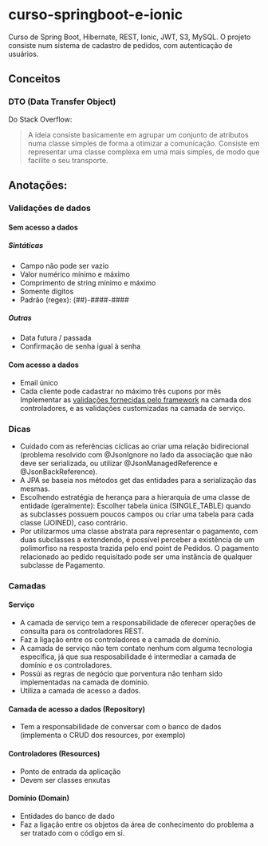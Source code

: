 # curso-springboot-e-ionic
Curso de Spring Boot, Hibernate, REST, Ionic, JWT, S3, MySQL.
O projeto consiste num sistema de cadastro de pedidos, com autenticação de usuários.

## Conceitos
### DTO (Data Transfer Object)
  Do Stack Overflow: 
  > A ideia consiste basicamente em agrupar um conjunto de atributos numa classe simples de forma a otimizar a comunicação.
  Consiste em representar uma classe complexa em uma mais simples, de modo que facilite o seu transporte.

## Anotações:
### Validações de dados
#### Sem acesso a dados
##### Sintáticas
  * Campo não pode ser vazio
  * Valor numérico mínimo e máximo
  * Comprimento de string mínimo e máximo
  * Somente dígitos
  * Padrão (regex): (##)-####-####
  
##### Outras 
  * Data futura / passada
  * Confirmação de senha igual à senha
  
#### Com acesso a dados
  * Email único
  * Cada cliente pode cadastrar no máximo três cupons por mês
Implementar as [validações fornecidas pelo framework](https://docs.oracle.com/javaee/7/tutorial/bean-validation001.htm) na camada dos controladores, e as validações customizadas na camada de serviço. 

### Dicas
  * Cuidado com as referências cíclicas ao criar uma relação bidirecional (problema resolvido com @JsonIgnore no lado da associação que não deve ser serializada, ou utilizar @JsonManagedReference e @JsonBackReference).
  * A JPA se baseia nos métodos get das entidades para a serialização das mesmas.
  * Escolhendo estratégia de herança para a hierarquia de uma classe de entidade (geralmente): Escolher tabela única (SINGLE_TABLE) quando as subclasses possuem poucos campos ou criar uma tabela para cada classe (JOINED), caso contrário.
  * Por utilizarmos uma classe abstrata para representar o pagamento, com duas subclasses a extendendo, é possível perceber a existência de um polimorfiso na resposta trazida pelo end point de Pedidos. O pagamento relacionado ao pedido requisitado pode ser uma instância de qualquer subclasse de Pagamento.

### Camadas

#### Serviço
  
  * A camada de serviço tem a responsabilidade de oferecer operações de consulta para os controladores REST. 
  * Faz a ligação entre os controladores e a camada de domínio. 
  * A camada de serviço não tem contato nenhum com alguma tecnologia específica, já que sua resposabilidade é intermediar a camada de domínio e os controladores. 
  * Possúi as regras de negócio que porventura não tenham sido implementadas na camada de domínio. 
  * Utiliza a camada de acesso a dados.

#### Camada de acesso a dados (Repository)
  
  * Tem a responsabilidade de conversar com o banco de dados (implementa o CRUD dos resources, por exemplo) 

#### Controladores (Resources)
  
  * Ponto de entrada da aplicação
  * Devem ser classes enxutas

#### Domínio (Domain)

  * Entidades do banco de dado
  * Faz a ligação entre os objetos da área de conhecimento do problema a ser tratado com o código em si.
 
 
